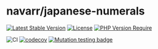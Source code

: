 # navarr/japanese-numerals
[![Latest Stable Version](http://poser.pugx.org/navarr/japanese-numerals/v)](https://packagist.org/packages/navarr/japanese-numerals)
[![License](http://poser.pugx.org/navarr/japanese-numerals/license)](https://packagist.org/packages/navarr/japanese-numerals)
[![PHP Version Require](http://poser.pugx.org/navarr/japanese-numerals/require/php)](https://packagist.org/packages/navarr/japanese-numerals)

![CI](https://github.com/navarr/jpnumeral/actions/workflows/continuous-tests.yml/badge.svg)
[![codecov](https://codecov.io/github/navarr/jpnumeral/graph/badge.svg?token=VZDYlaN5YU)](https://codecov.io/github/navarr/jpnumeral)
[![Mutation testing badge](https://img.shields.io/endpoint?style=flat&url=https%3A%2F%2Fbadge-api.stryker-mutator.io%2Fjpnumeral)](https://dashboard.stryker-mutator.io/reports/jpnumeral)